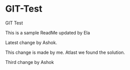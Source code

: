# GIT-Test
GIT Test

This is a sample ReadMe updated by Ela


Latest change by Ashok.



This change is made by me.
Atlast we found the solution.

Third change by Ashok

